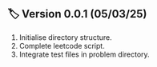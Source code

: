 ## 🏷️ Version 0.0.1 (05/03/25)
1. Initialise directory structure.
2. Complete leetcode script.
3. Integrate test files in problem directory.